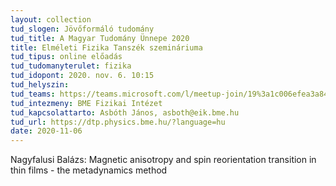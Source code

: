 ```yaml
---
layout: collection
tud_slogen: Jövőformáló tudomány
tud_title: A Magyar Tudomány Ünnepe 2020
title: Elméleti Fizika Tanszék szemináriuma
tud_tipus: online előadás
tud_tudomanyterulet: fizika
tud_idopont: 2020. nov. 6. 10:15
tud_helyszin:
tud_teams: https://teams.microsoft.com/l/meetup-join/19%3a1c006efea3a84ac7aeb59ca52e0df6af%40thread.tacv2/1603101815742?context=%7b%22Tid%22%3a%226a3548ab-7570-4271-91a8-58da00697029%22%2c%22Oid%22%3a%22c7eaf7d2-684b-4597-b217-6a9121400219
tud_intezmeny: BME Fizikai Intézet
tud_kapcsolattarto: Asbóth János, asboth@eik.bme.hu
tud_url: https://dtp.physics.bme.hu/?language=hu
date: 2020-11-06
---
```

Nagyfalusi Balázs: 
Magnetic anisotropy and spin reorientation transition in thin films - the metadynamics method
